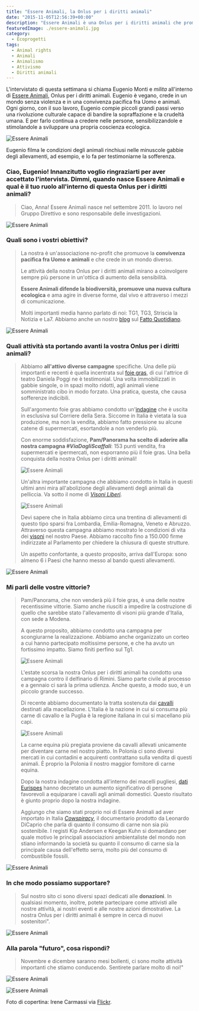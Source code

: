 ```yaml
---
title: "Essere Animali, la Onlus per i diritti animali"
date: "2015-11-05T12:56:39+00:00"
description: "Essere Animali è una Onlus per i diritti animali che promuove un cambiamento culturale, sociale e politico attraverso un attivismo condotto col cuore."
featuredImage: ./essere-animali.jpg
category:
  - Ecoprogetti
tags:
  - Animal rights
  - Animali
  - Animalismo
  - Attivismo
  - Diritti animali
---
```


L'intervistato di questa settimana si chiama Eugenio Monti e _milita_ all'interno di [Essere Animali](http://www.essereanimali.org), Onlus per i diritti animali.
Eugenio è vegano, crede in un mondo senza violenza e in una convivenza pacifica fra Uomo e animali. Ogni giorno, con il suo lavoro, Eugenio compie piccoli grandi passi verso una rivoluzione culturale capace di bandire la sopraffazione e la crudeltà umana. E per farlo continua a credere nelle persone, sensibilizzandole e stimolandole a sviluppare una propria coscienza ecologica.

![Essere Animali](./essere-animali-11.jpg)

Eugenio filma le condizioni degli animali rinchiusi nelle minuscole gabbie degli allevamenti, ad esempio, e lo fa per testimoniarne la sofferenza.

### Ciao, Eugenio! Innanzitutto voglio ringraziarti per aver accettato l'intervista. Dimmi, quando nasce Essere Animali e qual è il tuo ruolo all'interno di questa Onlus per i diritti animali?

> Ciao, Anna! Essere Animali nasce nel settembre 2011. Io lavoro nel Gruppo Direttivo e sono responsabile delle investigazioni.

![Essere Animali](./essere-animali-1.jpg)

### Quali sono i vostri obiettivi?

> La nostra è un'associazione no-profit che promuove la **convivenza pacifica fra Uomo e animali** e che crede in un mondo diverso.
>
> Le attività della nostra Onlus per i diritti animali mirano a coinvolgere sempre più persone in un'ottica di aumento della sensibilità.
>
> **Essere Animali difende la biodiversità, promuove una nuova cultura ecologica** e ama agire in diverse forme, dal vivo e attraverso i mezzi di comunicazione.
>
> Molti importanti media hanno parlato di noi: TG1, TG3, Striscia la Notizia e La7. Abbiamo anche un nostro [blog](http://www.ilfattoquotidiano.it/blog/essereanimali/) sul [Fatto Quotidiano](http://www.ilfattoquotidiano.it).

![Essere Animali](./essere-animali-2.jpg)

### Quali attività sta portando avanti la vostra Onlus per i diritti animali?

> Abbiamo **all'attivo diverse campagne** specifiche. Una delle più importanti e recenti è quella incentrata sul [foie gras](http://www.stopfoiegras.org), di cui l'attrice di teatro Daniela Poggi ne è testimonial. Una volta immobilizzati in gabbie singole, o in spazi molto ridotti, agli animali viene somministrato cibo in modo forzato. Una pratica, questa, che causa sofferenze indicibili.
>
> Sull'argomento foie gras abbiamo condotto un'[indagine](http://www.stopfoiegras.org/indagine.html#indagine) che è uscita in esclusiva sul Corriere della Sera. Siccome in Italia è vietata la sua produzione, ma non la vendita, abbiamo fatto pressione su alcune catene di supermercati, esortandole a non venderlo più.
>
> Con enorme soddisfazione, **Pam/Panorama ha scelto di aderire alla nostra campagna _\#ViaDagliScaffali_**: 153 punti vendita, fra supermercati e ipermercati, non esporranno più il foie gras. Una bella conquista della nostra Onlus per i diritti animali!
>
> ![Essere Animali](./essere-animali-3.jpg)
>
> Un'altra importante campagna che abbiamo condotto in Italia in questi ultimi anni mira all'abolizione degli allevamenti degli animali da pelliccia. Va sotto il nome di _[Visoni Liberi](http://www.visoniliberi.org)_.
>
> ![Essere Animali](./essere-animali-4.jpg)
>
> Devi sapere che in Italia abbiamo circa una trentina di allevamenti di questo tipo sparsi fra Lombardia, Emilia-Romagna, Veneto e Abruzzo. Attraverso questa campagna abbiamo mostrato le condizioni di vita dei [visoni](http://www.essereanimali.org/sfruttamento-animale/abbigliamento/visoni/) nel nostro Paese. Abbiamo raccolto fino a 150.000 firme indirizzate al Parlamento per chiedere la chiusura di queste strutture.
>
> Un aspetto confortante, a questo proposito, arriva dall'Europa: sono almeno 6 i Paesi che hanno messo al bando questi allevamenti.

![Essere Animali](./essere-animali-5.jpg)

### Mi parli delle vostre vittorie?

> Pam/Panorama, che non venderà più il foie gras, è una delle nostre recentissime vittorie. Siamo anche riusciti a impedire la costruzione di quello che sarebbe stato l'allevamento di visoni più grande d'Italia, con sede a Modena.
>
> A questo proposito, abbiamo condotto una campagna per scongiurarne la realizzazione. Abbiamo anche organizzato un corteo a cui hanno partecipato moltissime persone, e che ha avuto un fortissimo impatto. Siamo finiti perfino sul Tg1.
>
> ![Essere Animali](./essere-animali-8.jpg)
>
> L'estate scorsa la nostra Onlus per i diritti animali ha condotto una campagna contro il delfinario di Rimini. Siamo parte civile al processo e a gennaio ci sarà la prima udienza. Anche questo, a modo suo, è un piccolo grande successo.
>
> Di recente abbiamo documentato la tratta sostenuta dai [cavalli](http://www.essereanimali.org/sfruttamento-animale/cibo/cavalli/) destinati alla macellazione. L'Italia è la nazione in cui si consuma più carne di cavallo e la Puglia è la regione italiana in cui si macellano più capi.
>
> ![Essere Animali](./essere-animali-9.jpg)
>
> La carne equina più pregiata proviene da cavalli allevati unicamente per diventare carne nel nostro piatto. In Polonia ci sono diversi mercati in cui contadini e acquirenti contrattano sulla vendita di questi animali. È proprio la Polonia il nostro maggior fornitore di carne equina.
>
> Dopo la nostra indagine condotta all'interno dei macelli pugliesi, [dati Eurispes](http://www.eurispes.eu/content/comunicato-stampa-rapporto-italia-2014) hanno decretato un aumento significativo di persone favorevoli a equiparare i cavalli agli animali domestici. Questo risultato è giunto proprio dopo la nostra indagine.
>
> Aggiungo che siamo stati proprio noi di Essere Animali ad aver importato in Italia _[Cowspiracy](http://www.cowspiracy.com)_, il documentario prodotto da Leonardo DiCaprio che parla di quanto il consumo di carne non sia più sostenibile. I registi Kip Andersen e Keegan Kuhn si domandano per quale motivo le principali associazioni ambientaliste del mondo non stiano informando la società su quanto il consumo di carne sia la principale causa dell'effetto serra, molto più del consumo di combustibile fossili.

![Essere Animali](./essere-animali-6.jpg)

### In che modo possiamo supportare?

> Sul nostro sito ci sono diversi spazi dedicati alle **donazioni**. In qualsiasi momento, inoltre, potete partecipare come attivisti alle nostre attività, ai nostri eventi e alle nostre azioni dimostrative. La nostra Onlus per i diritti animali è sempre in cerca di nuovi sostenitori".

![Essere Animali](./essere-animali-7.jpg)

### Alla parola "futuro", cosa rispondi?

> Novembre e dicembre saranno mesi bollenti, ci sono molte attività importanti che stiamo conducendo. Sentirete parlare molto di noi!"

![Essere Animali](./essere-animali-12.jpg)

![Essere Animali](./essere-animali-10.jpg)

Foto di copertina: Irene Carmassi via [Flickr](https://www.flickr.com/photos/essereanimali/12431744034/in/album-72157640767314433/).
